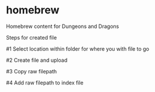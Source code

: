 # homebrew
Homebrew content for Dungeons and Dragons


Steps for created file

  #1  Select location within folder for where you with file to go
  
  #2  Create file and upload
  
  #3  Copy raw filepath
  
  #4  Add raw filepath to index file
  
